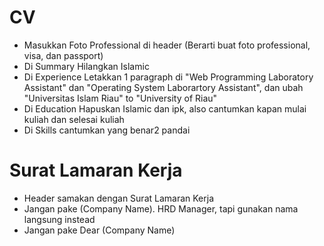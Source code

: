 # CV
- Masukkan Foto Professional di header (Berarti buat foto professional, visa, dan passport)
- Di Summary Hilangkan Islamic
- Di Experience Letakkan 1 paragraph di "Web Programming Laboratory Assistant" dan "Operating System Laborartory Assistant", dan ubah "Universitas Islam Riau" to "University of Riau"
- Di Education Hapuskan Islamic dan ipk, also cantumkan kapan mulai kuliah dan selesai kuliah
- Di Skills cantumkan yang benar2 pandai

# Surat Lamaran Kerja
- Header samakan dengan Surat Lamaran Kerja
- Jangan pake (Company Name). HRD Manager, tapi gunakan nama langsung instead
- Jangan pake Dear (Company Name)